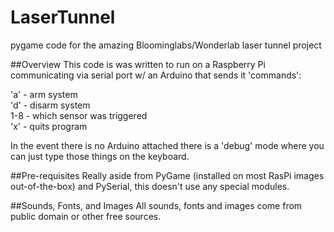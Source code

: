 LaserTunnel
===========

pygame code for the amazing Bloominglabs/Wonderlab laser tunnel project

##Overview
This code is was written to run on a Raspberry Pi communicating via serial port w/ an Arduino that sends it 'commands':

'a' - arm system<br/>
'd' - disarm system<br/>
1-8 - which sensor was triggered<br/>
'x' - quits program

In the event there is no Arduino attached there is a 'debug' mode where you can just type those things on the keyboard.

##Pre-requisites
Really aside from PyGame (installed on most RasPi images out-of-the-box) and PySerial, this doesn't use any special modules.

##Sounds, Fonts, and Images
All sounds, fonts and images come from public domain or other free sources. 
